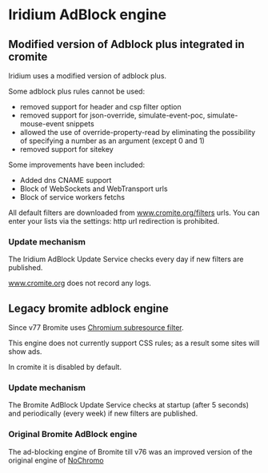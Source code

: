 # Iridium AdBlock engine

## Modified version of Adblock plus integrated in cromite

Iridium uses a modified version of adblock plus.

Some adblock plus rules cannot be used:
- removed support for header and csp filter option
- removed support for json-override, simulate-event-poc, simulate-mouse-event snippets
- allowed the use of override-property-read by eliminating the possibility of specifying a number as an argument (except 0 and 1)
- removed support for sitekey

Some improvements have been included:
- Added dns CNAME support
- Block of WebSockets and WebTransport urls
- Block of service workers fetchs

All default filters are downloaded from www.cromite.org/filters urls. You can enter your lists via the settings: http url redirection is prohibited.

### Update mechanism

The Iridium AdBlock Update Service checks every day if new filters are published.

www.cromite.org does not record any logs.

## Legacy bromite adblock engine

Since v77 Bromite uses [Chromium subresource filter](https://github.com/chromium/chromium/tree/master/components/subresource_filter).

This engine does not currently support CSS rules; as a result some sites will show ads.

In cromite it is disabled by default.

### Update mechanism

The Bromite AdBlock Update Service checks at startup (after 5 seconds) and periodically (every week) if new filters are published.

### Original Bromite AdBlock engine
The ad-blocking engine of Bromite till v76 was an improved version of the original engine of [NoChromo](https://forum.xda-developers.com/android/apps-games/app-nochromo-w)

